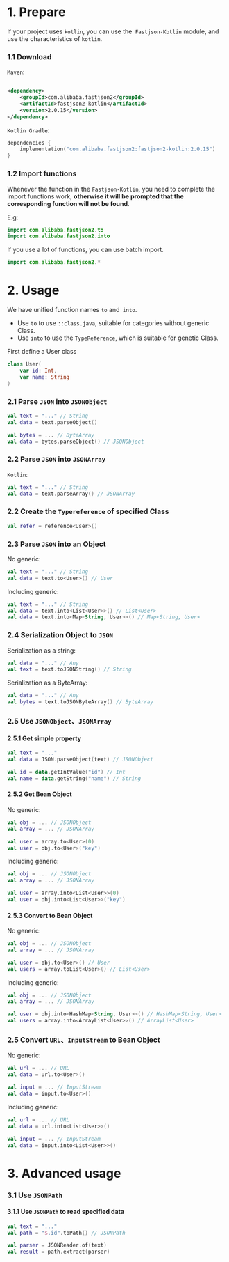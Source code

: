 # 1. Prepare

If your project uses `kotlin`, you can use the` Fastjson-Kotlin` module, and use the characteristics of `kotlin`.

### 1.1 Download

`Maven`:

```xml

<dependency>
    <groupId>com.alibaba.fastjson2</groupId>
    <artifactId>fastjson2-kotlin</artifactId>
    <version>2.0.15</version>
</dependency>
```

`Kotlin Gradle`:

```kotlin
dependencies {
    implementation("com.alibaba.fastjson2:fastjson2-kotlin:2.0.15")
}
```

### 1.2 Import functions

Whenever the function in the `Fastjson-Kotlin`, you need to complete the import functions work, **otherwise it will be prompted that the corresponding function will not be found**.

E.g:

```kotlin
import com.alibaba.fastjson2.to
import com.alibaba.fastjson2.into
```

If you use a lot of functions, you can use batch import.

```kotlin
import com.alibaba.fastjson2.*
```

# 2. Usage

We have unified function names `to` and` into`.

- Use `to` to use `::class.java`, suitable for categories without generic Class.
- Use `into` to use the `TypeReference`, which is suitable for genetic Class.

First define a User class

```kotlin
class User(
    var id: Int,
    var name: String
)
```

### 2.1 Parse `JSON` into `JSONObject`

```kotlin
val text = "..." // String
val data = text.parseObject()

val bytes = ... // ByteArray
val data = bytes.parseObject() // JSONObject
```

### 2.2 Parse `JSON` into `JSONArray`

`Kotlin`:

```kotlin
val text = "..." // String
val data = text.parseArray() // JSONArray
```

### 2.2 Create the `Typereference` of specified Class

```kotlin
val refer = reference<User>()
```

### 2.3 Parse `JSON` into an Object

No generic:

```kotlin
val text = "..." // String
val data = text.to<User>() // User
```

Including generic:

```kotlin
val text = "..." // String
val data = text.into<List<User>>() // List<User>
val data = text.into<Map<String, User>>() // Map<String, User>
```

### 2.4 Serialization Object to `JSON`

Serialization as a string:

```kotlin
val data = "..." // Any
val text = text.toJSONString() // String
```

Serialization as a ByteArray:

```kotlin
val data = "..." // Any
val bytes = text.toJSONByteArray() // ByteArray
```

### 2.5 Use `JSONObject`、`JSONArray`

#### 2.5.1 Get simple property

```kotlin
val text = "..."
val data = JSON.parseObject(text) // JSONObject

val id = data.getIntValue("id") // Int
val name = data.getString("name") // String
```

#### 2.5.2 Get Bean Object

No generic:

```kotlin
val obj = ... // JSONObject
val array = ... // JSONArray

val user = array.to<User>(0)
val user = obj.to<User>("key")
```

Including generic:

```kotlin
val obj = ... // JSONObject
val array = ... // JSONArray

val user = array.into<List<User>>(0)
val user = obj.into<List<User>>("key")
```

#### 2.5.3 Convert to Bean Object

No generic:

```kotlin
val obj = ... // JSONObject
val array = ... // JSONArray

val user = obj.to<User>() // User
val users = array.toList<User>() // List<User>
```

Including generic:

```kotlin
val obj = ... // JSONObject
val array = ... // JSONArray

val user = obj.into<HashMap<String, User>>() // HashMap<String, User>
val users = array.into<ArrayList<User>>() // ArrayList<User>
```

### 2.5 Convert `URL`、`InputStream` to Bean Object

No generic:

```kotlin
val url = ... // URL
val data = url.to<User>()
```

```kotlin
val input = ... // InputStream
val data = input.to<User>()
```

Including generic:

```kotlin
val url = ... // URL
val data = url.into<List<User>>()
```

```kotlin
val input = ... // InputStream
val data = input.into<List<User>>()
```

# 3. Advanced usage

### 3.1 Use `JSONPath`

#### 3.1.1 Use `JSONPath` to read specified data

```kotlin
val text = "..."
val path = "$.id".toPath() // JSONPath

val parser = JSONReader.of(text)
val result = path.extract(parser)
```
